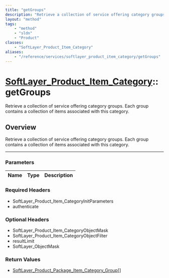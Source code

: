 ```yaml
---
title: "getGroups"
description: "Retrieve a collection of service offering category groups. Each group contains a collection of items associated with thi... "
layout: "method"
tags:
    - "method"
    - "sldn"
    - "Product"
classes:
    - "SoftLayer_Product_Item_Category"
aliases:
    - "/reference/services/softlayer_product_item_category/getGroups"
---
```

# [SoftLayer_Product_Item_Category](/reference/services/SoftLayer_Product_Item_Category)::getGroups

Retrieve a collection of service offering category groups. Each group contains a collection of items associated with this category.


## Overview 
Retrieve a collection of service offering category groups. Each group contains a collection of items associated with this category.

-----

### Parameters 
|Name | Type | Description |
| --- | --- | --- |


### Required Headers
* SoftLayer_Product_Item_CategoryInitParameters
* authenticate


### Optional Headers
* SoftLayer_Product_Item_CategoryObjectMask
* SoftLayer_Product_Item_CategoryObjectFilter
* resultLimit
* SoftLayer_ObjectMask

### Return Values
* <a href='/reference/datatypes/SoftLayer_Product_Package_Item_Category_Group'>SoftLayer_Product_Package_Item_Category_Group[] </a>




